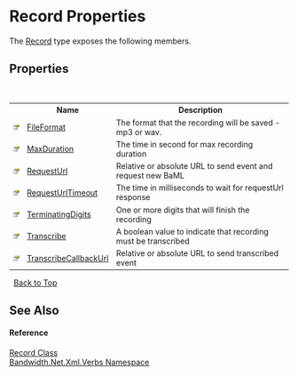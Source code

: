 ﻿# Record Properties
 

The <a href ="T_Bandwidth_Net_Xml_Verbs_Record.md">Record</a> type exposes the following members.


## Properties
&nbsp;<table><tr><th></th><th>Name</th><th>Description</th></tr><tr><td>![Public property](media/pubproperty.gif "Public property")</td><td><a href ="P_Bandwidth_Net_Xml_Verbs_Record_FileFormat.md">FileFormat</a></td><td>
The format that the recording will be saved - mp3 or wav.</td></tr><tr><td>![Public property](media/pubproperty.gif "Public property")</td><td><a href ="P_Bandwidth_Net_Xml_Verbs_Record_MaxDuration.md">MaxDuration</a></td><td>
The time in second for max recording duration</td></tr><tr><td>![Public property](media/pubproperty.gif "Public property")</td><td><a href ="P_Bandwidth_Net_Xml_Verbs_Record_RequestUrl.md">RequestUrl</a></td><td>
Relative or absolute URL to send event and request new BaML</td></tr><tr><td>![Public property](media/pubproperty.gif "Public property")</td><td><a href ="P_Bandwidth_Net_Xml_Verbs_Record_RequestUrlTimeout.md">RequestUrlTimeout</a></td><td>
The time in milliseconds to wait for requestUrl response</td></tr><tr><td>![Public property](media/pubproperty.gif "Public property")</td><td><a href ="P_Bandwidth_Net_Xml_Verbs_Record_TerminatingDigits.md">TerminatingDigits</a></td><td>
One or more digits that will finish the recording</td></tr><tr><td>![Public property](media/pubproperty.gif "Public property")</td><td><a href ="P_Bandwidth_Net_Xml_Verbs_Record_Transcribe.md">Transcribe</a></td><td>
A boolean value to indicate that recording must be transcribed</td></tr><tr><td>![Public property](media/pubproperty.gif "Public property")</td><td><a href ="P_Bandwidth_Net_Xml_Verbs_Record_TranscribeCallbackUrl.md">TranscribeCallbackUrl</a></td><td>
Relative or absolute URL to send transcribed event</td></tr></table>&nbsp;
<a href="#record-properties">Back to Top</a>

## See Also


#### Reference
<a href ="T_Bandwidth_Net_Xml_Verbs_Record.md">Record Class</a><br /><a href ="N_Bandwidth_Net_Xml_Verbs.md">Bandwidth.Net.Xml.Verbs Namespace</a><br />